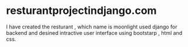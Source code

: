# resturantprojectindjango.com
I have created the resturant , which name is moonlight used django for backend  and desined intractive user interface using bootstarp , html and css.
